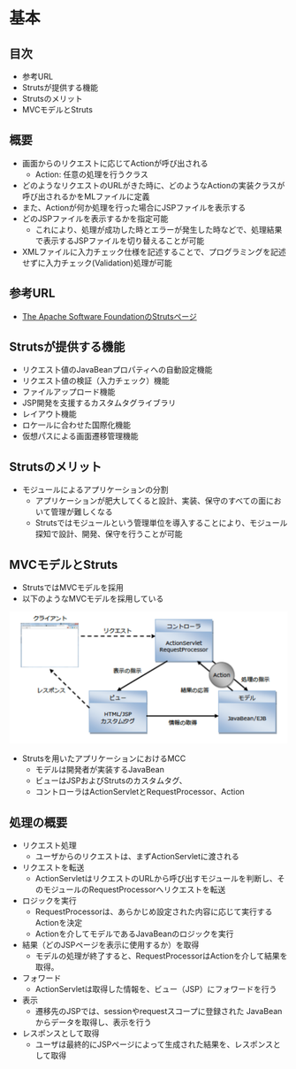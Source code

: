 # 基本

## 目次

* 参考URL
* Strutsが提供する機能
* Strutsのメリット
* MVCモデルとStruts

## 概要

* 画面からのリクエストに応じてActionが呼び出される
    * Action: 任意の処理を行うクラス
* どのようなリクエストのURLがきた時に、どのようなActionの実装クラスが呼び出されるかをMLファイルに定義
* また、Actionが何か処理を行った場合にJSPファイルを表示する
* どのJSPファイルを表示するかを指定可能
    * これにより、処理が成功した時とエラーが発生した時などで、処理結果で表示するJSPファイルを切り替えることが可能
* XMLファイルに入力チェック仕様を記述することで、プログラミングを記述せずに入力チェック(Validation)処理が可能

## 参考URL

* [The Apache Software FoundationのStrutsページ](http://www.apache.org)

## Strutsが提供する機能

* リクエス卜値のJavaBeanプロパティへの自動設定機能
* リクエス卜値の検証（入力チェック）機能
* ファイルアップロード機能
* JSP開発を支援するカスタムタグライブラリ
* レイアウ卜機能
* ロケ一ルに合わせた国際化機能
* 仮想パスによる画面遷移管理機能

## Strutsのメリット

* モジュールによるアプリケーションの分割
    * アプリケーションが肥大してくると設計、実装、保守のすべての面において管理が難しくなる
    * Strutsではモジュールという管理単位を導入することにより、モジュール探知で設計、開発、保守を行うことが可能

## MVCモデルとStruts

* StrutsではMVCモデルを採用
* 以下のようなMVCモデルを採用している

![struts_001](image/struts_01.png)

* Strutsを用いたアプリケーションにおけるMCC
    * モデルは開発者が実装するJavaBean
    * ビューはJSPおよびStrutsのカスタムタグ、
    * コントローラはActionServletとRequestProcessor、Action

## 処理の概要

* リクエスト処理
    * ユーザからのリクエストは、まずActionServletに渡される
* リクエストを転送
    * ActionServletはリクエストのURLから呼び出すモジュールを判断し、そのモジュールのRequestProcessorへリクエストを転送
* ロジックを実行
    * RequestProcessorは、あらかじめ設定された内容に応じて実行するActionを決定
    * Actionを介してモデルであるJavaBeanのロジックを実行
* 結果（どのJSPページを表示に使用するか）を取得
    * モデルの処理が終了すると、RequestProcessorはActionを介して結果を取得。
* フォワード
    * ActionServletは取得した情報を、ビュー（JSP）にフォワードを行う
* 表示
    * 遷移先のJSPでは、sessionやrequestスコープに登録された JavaBeanからデータを取得し、表示を行う
* レスポンスとして取得
    * ユーザは最終的にJSPページによって生成された結果を、レスポンスとして取得